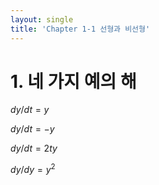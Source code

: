 ```yaml
---
layout: single
title: 'Chapter 1-1 선형과 비선형'
---
```


# 1. 네 가지 예의 해

$dy/dt = y$ 

$dy/dt = -y$

$dy/dt = 2ty$

$dy/dy = y^2$
